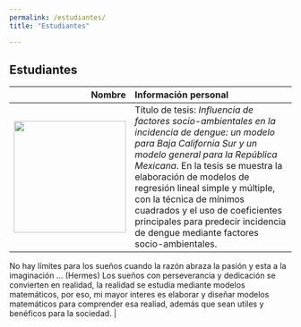 ```yaml
---
permalink: /estudiantes/
title: "Estudiantes"

---
```


## Estudiantes

| Nombre |Información personal | 
| ------:| :-----------|
|<img src="https://juliojx.github.io/jorgevc/img-20181115-wa0002.jpg" width="200"> |Título de tesis: *Influencia de factores socio-ambientales en la incidencia de dengue: un modelo para Baja California Sur y un modelo general para la República Mexicana*. En la tesis se muestra la elaboración de modelos de regresión lineal simple y múltiple, con la técnica de mínimos cuadrados y el uso de coeficientes principales para predecir incidencia de dengue mediante factores socio-ambientales. 
No hay límites para los sueños cuando la razón abraza la pasión y esta a la imaginación ... (Hermes)
Los sueños con perseverancia y dedicación se convierten en realidad, la realidad se estudia mediante modelos matemáticos, por eso, mi mayor interes es elaborar y diseñar modelos matemáticos para comprender esa realiad, además que sean utiles y benéficos para la sociedad.
|




